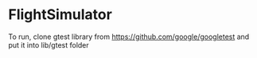 # FlightSimulator

To run, clone gtest library from https://github.com/google/googletest and put it into lib/gtest folder
